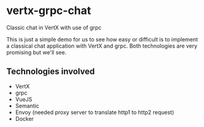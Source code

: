 # vertx-grpc-chat
Classic chat in VertX with use of grpc


This is just a simple demo for us to see how easy or difficult is to implement a classical chat application with VertX and grpc. Both technologies are very promising but we'll see.

## Technologies involved
- VertX
- grpc
- VueJS
- Semantic
- Envoy (needed proxy server to translate http1 to http2 request)
- Docker

